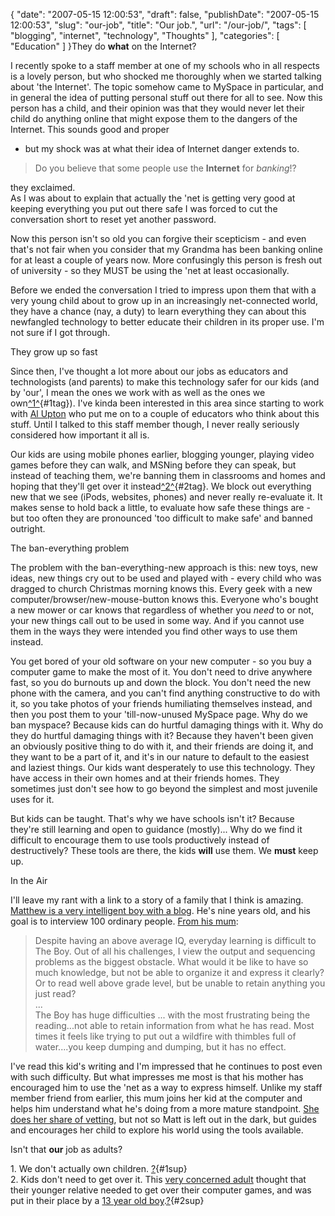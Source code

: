 {
    "date": "2007-05-15 12:00:53",
    "draft": false,
    "publishDate": "2007-05-15 12:00:53",
    "slug": "our-job",
    "title": "Our job.",
    "url": "\/our-job\/",
    "tags": [
        "blogging",
        "internet",
        "technology",
        "Thoughts"
    ],
    "categories": [
        "Education"
    ]
}They do **what** on the Internet?

I recently spoke to a staff member at one of my schools who in all
respects is a lovely person, but who shocked me thoroughly when we
started talking about 'the Internet'. The topic somehow came to MySpace
in particular, and in general the idea of putting personal stuff out
there for all to see. Now this person has a child, and their opinion was
that they would never let their child do anything online that might
expose them to the dangers of the Internet. This sounds good and proper
- but my shock was at what their idea of Internet danger extends to.

> Do you believe that some people use the **Internet** for *banking*!?

they exclaimed.\
As I was about to explain that actually the 'net is getting very good at
keeping everything you put out there safe I was forced to cut the
conversation short to reset yet another password.

Now this person isn't so old you can forgive their scepticism - and even
that's not fair when you consider that my Grandma has been banking
online for at least a couple of years now. More confusingly this person
is fresh out of university - so they MUST be using the 'net at least
occasionally.

Before we ended the conversation I tried to impress upon them that with
a very young child about to grow up in an increasingly net-connected
world, they have a chance (nay, a duty) to learn everything they can
about this newfangled technology to better educate their children in its
proper use. I'm not sure if I got through.

They grow up so fast

Since then, I've thought a lot more about our jobs as educators and
technologists (and parents) to make this technology safer for our kids
(and by 'our', I mean the ones we work with as well as the ones we
own[^1^](#1sup){#1tag}). I've kinda been interested in this area since
starting to work with [Al Upton](http://alupton.edublogs.org) who put me
on to a couple of educators who think about this stuff. Until I talked
to this staff member though, I never really seriously considered how
important it all is.

Our kids are using mobile phones earlier, blogging younger, playing
video games before they can walk, and MSNing before they can speak, but
instead of teaching them, we're banning them in classrooms and homes and
hoping that they'll get over it instead[^2^](#2sup){#2tag}. We block out
everything new that we see (iPods, websites, phones) and never really
re-evaluate it. It makes sense to hold back a little, to evaluate how
safe these things are - but too often they are pronounced 'too difficult
to make safe' and banned outright.

The ban-everything problem

The problem with the ban-everything-new approach is this: new toys, new
ideas, new things cry out to be used and played with - every child who
was dragged to church Christmas morning knows this. Every geek with a
new computer/browser/new-mouse-button knows this. Everyone who's bought
a new mower or car knows that regardless of whether you *need* to or
not, your new things call out to be used in some way. And if you cannot
use them in the ways they were intended you find other ways to use them
instead.

You get bored of your old software on your new computer - so you buy a
computer game to make the most of it. You don't need to drive anywhere
fast, so you do burnouts up and down the block. You don't need the new
phone with the camera, and you can't find anything constructive to do
with it, so you take photos of your friends humiliating themselves
instead, and then you post them to your 'till-now-unused MySpace page.
Why do we ban myspace? Because kids can do hurtful damaging things with
it. Why do they do hurtful damaging things with it? Because they haven't
been given an obviously positive thing to do with it, and their friends
are doing it, and they want to be a part of it, and it's in our nature
to default to the easiest and laziest things. Our kids want desperately
to use this technology. They have access in their own homes and at their
friends homes. They sometimes just don't see how to go beyond the
simplest and most juvenile uses for it.

But kids can be taught. That's why we have schools isn't it? Because
they're still learning and open to guidance (mostly)... Why do we find
it difficult to encourage them to use tools productively instead of
destructively? These tools are there, the kids **will** use them. We
**must** keep up.

In the Air

I'll leave my rant with a link to a story of a family that I think is
amazing. [Matthew is a very intelligent boy with a
blog](http://matthewmatt.wordpress.com/). He's nine years old, and his
goal is to interview 100 ordinary people. [From his
mum](http://freakparade.wordpress.com/more-about-the-boy/):

> Despite having an above average IQ, everyday learning is difficult to
> The Boy. Out of all his challenges, I view the output and sequencing
> problems as the biggest obstacle. What would it be like to have so
> much knowledge, but not be able to organize it and express it clearly?
> Or to read well above grade level, but be unable to retain anything
> you just read?\
> ...\
> The Boy has huge difficulties ... with the most frustrating being the
> reading...not able to retain information from what he has read. Most
> times it feels like trying to put out a wildfire with thimbles full of
> water....you keep dumping and dumping, but it has no effect.

I've read this kid's writing and I'm impressed that he continues to post
even with such difficulty. But what impresses me most is that his mother
has encouraged him to use the 'net as a way to express himself. Unlike
my staff member friend from earlier, this mum joins her kid at the
computer and helps him understand what he's doing from a more mature
standpoint. [She does her share of
vetting](http://matthewmatt.wordpress.com/2007/05/01/my-interview-with-steve-from-the-sneeze/),
but not so Matt is left out in the dark, but guides and encourages her
child to explore his world using the tools available.

Isn't that **our** job as adults?

1\. We don't actually own children. [?](#1tag){#1sup}\
2. Kids don't need to get over it. This [very concerned
adult](http://ask.metafilter.com/40483/How-can-I-help-my-young-friend)
thought that their younger relative needed to get over their computer
games, and was put in their place by a [13 year old
boy](http://ask.metafilter.com/40483/How-can-I-help-my-young-friend#623656).[?](#2tag){#2sup}